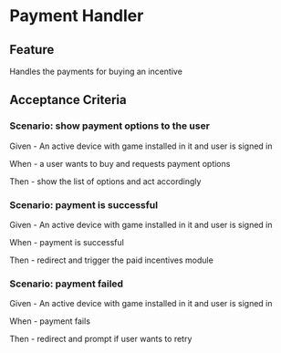 # Payment Handler

## Feature

  Handles the payments for buying an incentive
  
## Acceptance Criteria

### Scenario: show payment options to the user

  Given - An active device with game installed in it and user is signed in
  
  When - a user wants to buy and requests payment options
  
  Then - show the list of options and act accordingly
  
### Scenario: payment is successful

  Given - An active device with game installed in it and user is signed in
  
  When - payment is successful
  
  Then - redirect and trigger the paid incentives module
  
### Scenario: payment failed

  Given - An active device with game installed in it and user is signed in
  
  When - payment fails
  
  Then - redirect and prompt if user wants to retry
